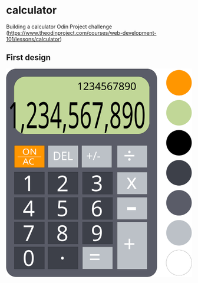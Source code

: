 # calculator
Building a calculator Odin Project challenge (https://www.theodinproject.com/courses/web-development-101/lessons/calculator)

## First design
![Calculator Design](img/Calc.svg)